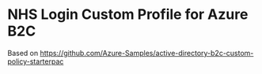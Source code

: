 # NHS Login Custom Profile for Azure B2C

Based on https://github.com/Azure-Samples/active-directory-b2c-custom-policy-starterpac
